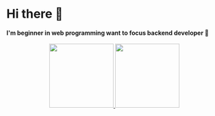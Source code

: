 <h1>Hi there 👋</h1>
<strong>I'm beginner in web programming want to focus backend developer 🤲</strong>
<br/>
<br/>
<div align="center">
  <a href="https://github.com/amelia-iky/">
    <img height="150" src="https://github-readme-stats-eight-theta.vercel.app/api?username=amelia-iky&show_icons=true&theme=algolia&include_all_commits=true&count_private=true"/>
    <img height="150" src="https://github-readme-stats-eight-theta.vercel.app/api/top-langs/?username=amelia-iky&layout=compact&langs_count=8&theme=algolia"/>
  </a>
</div>
